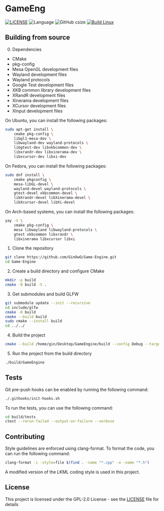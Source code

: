 # GameEng
[![LICENSE](https://img.shields.io/github/license/GinOwO/GameEng?color=blue)](LICENSE) ![Language](https://img.shields.io/badge/Language-C%2B%2B-brightgreen) ![GitHub csize](https://img.shields.io/github/languages/code-size/GinOwO/GameEng) [![Build Linux](https://github.com/GinOwO/Game-Engine/actions/workflows/cmake-multi-platform.yml/badge.svg?event=push)](https://github.com/GinOwO/Game-Engine/actions/workflows/cmake-multi-platform.yml)

## Building from source
0. Dependencies
- CMake
- pkg-config
- Mesa OpenGL development files
- Wayland development files
- Wayland protocols
- Google Test development files
- XKB common library development files
- XRandR development files
- Xinerama development files
- XCursor development files
- XInput development files

On Ubuntu, you can install the following packages:
```bash
sudo apt-get install \
	cmake pkg-config \
	libgl1-mesa-dev \
	libwayland-dev wayland-protocols \
	libgtest-dev libxkbcommon-dev \
	libxrandr-dev libxinerama-dev \
	libxcursor-dev libxi-dev
```

On Fedora, you can install the following packages:
```bash
sudo dnf install \
	cmake pkgconfig \
	mesa-libGL-devel \
	wayland-devel wayland-protocols \
	gtest-devel xkbcommon-devel \
	libXrandr-devel libXinerama-devel \
	libXcursor-devel libXi-devel
```

On Arch-based systems, you can install the following packages:
```bash
yay -S \
	cmake pkg-config \
	mesa libwayland libwayland-protocols \
	gtest xkbcommon libxrandr \
	libxinerama libxcursor libxi
```

1. Clone the repository
```bash
git clone https://github.com/GinOwO/Game-Engine.git
cd Game-Engine
```

2. Create a build directory and configure CMake
```bash
mkdir -p build
cmake -B build -S .
```

3. Get submodules and build GLFW
```bash
git submodule update --init --recursive
cd include/glfw
cmake -B build
cmake --build build
sudo cmake --install build
cd ../../
```

4. Build the project
```bash
cmake --build /home/gin/Desktop/GameEngine/build --config Debug --target all --
```

5. Run the project from the build directory
```bash
./build/GameEngine
```

## Tests
Git pre-push hooks can be enabled by running the following command:
```bash
./.githooks/init-hooks.sh
```

To run the tests, you can use the following command:
```bash
cd build/tests
ctest --rerun-failed --output-on-failure --verbose
```

## Contributing
Style guidelines are enforced using clang-format. To format the code, you can run the following command:
```bash
clang-format -i -style=file $(find . -name "*.cpp" -o -name "*.h")
```

A modified version of the LKML coding style is used in this project.

## License
This project is licensed under the GPL-2.0 License - see the [LICENSE](LICENSE) file for details
